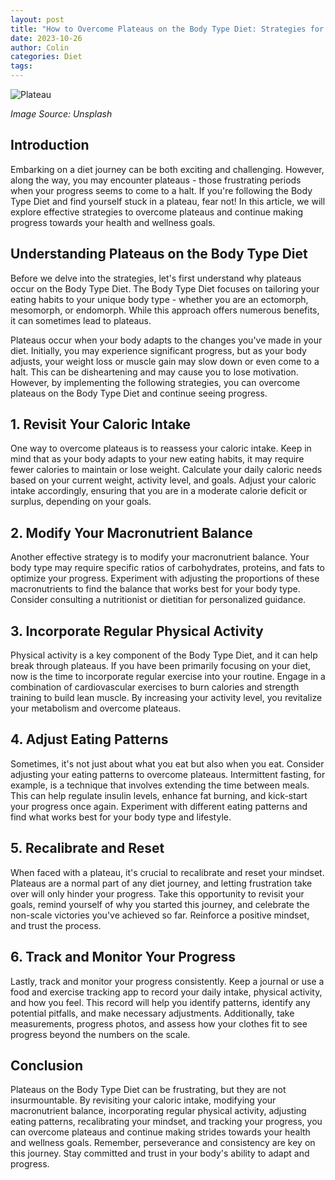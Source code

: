 ```yaml
---
layout: post
title: "How to Overcome Plateaus on the Body Type Diet: Strategies for Success"
date: 2023-10-26
author: Colin
categories: Diet
tags: 
---
```


![Plateau](https://source.unsplash.com/1600x900/?plateau)

*Image Source: Unsplash*

## Introduction

Embarking on a diet journey can be both exciting and challenging. However, along the way, you may encounter plateaus - those frustrating periods when your progress seems to come to a halt. If you're following the Body Type Diet and find yourself stuck in a plateau, fear not! In this article, we will explore effective strategies to overcome plateaus and continue making progress towards your health and wellness goals.

## Understanding Plateaus on the Body Type Diet

Before we delve into the strategies, let's first understand why plateaus occur on the Body Type Diet. The Body Type Diet focuses on tailoring your eating habits to your unique body type - whether you are an ectomorph, mesomorph, or endomorph. While this approach offers numerous benefits, it can sometimes lead to plateaus.

Plateaus occur when your body adapts to the changes you've made in your diet. Initially, you may experience significant progress, but as your body adjusts, your weight loss or muscle gain may slow down or even come to a halt. This can be disheartening and may cause you to lose motivation. However, by implementing the following strategies, you can overcome plateaus on the Body Type Diet and continue seeing progress.

## 1. Revisit Your Caloric Intake

One way to overcome plateaus is to reassess your caloric intake. Keep in mind that as your body adapts to your new eating habits, it may require fewer calories to maintain or lose weight. Calculate your daily caloric needs based on your current weight, activity level, and goals. Adjust your caloric intake accordingly, ensuring that you are in a moderate calorie deficit or surplus, depending on your goals.

## 2. Modify Your Macronutrient Balance

Another effective strategy is to modify your macronutrient balance. Your body type may require specific ratios of carbohydrates, proteins, and fats to optimize your progress. Experiment with adjusting the proportions of these macronutrients to find the balance that works best for your body type. Consider consulting a nutritionist or dietitian for personalized guidance.

## 3. Incorporate Regular Physical Activity

Physical activity is a key component of the Body Type Diet, and it can help break through plateaus. If you have been primarily focusing on your diet, now is the time to incorporate regular exercise into your routine. Engage in a combination of cardiovascular exercises to burn calories and strength training to build lean muscle. By increasing your activity level, you revitalize your metabolism and overcome plateaus.

## 4. Adjust Eating Patterns

Sometimes, it's not just about what you eat but also when you eat. Consider adjusting your eating patterns to overcome plateaus. Intermittent fasting, for example, is a technique that involves extending the time between meals. This can help regulate insulin levels, enhance fat burning, and kick-start your progress once again. Experiment with different eating patterns and find what works best for your body type and lifestyle.

## 5. Recalibrate and Reset

When faced with a plateau, it's crucial to recalibrate and reset your mindset. Plateaus are a normal part of any diet journey, and letting frustration take over will only hinder your progress. Take this opportunity to revisit your goals, remind yourself of why you started this journey, and celebrate the non-scale victories you've achieved so far. Reinforce a positive mindset, and trust the process.

## 6. Track and Monitor Your Progress

Lastly, track and monitor your progress consistently. Keep a journal or use a food and exercise tracking app to record your daily intake, physical activity, and how you feel. This record will help you identify patterns, identify any potential pitfalls, and make necessary adjustments. Additionally, take measurements, progress photos, and assess how your clothes fit to see progress beyond the numbers on the scale.

## Conclusion

Plateaus on the Body Type Diet can be frustrating, but they are not insurmountable. By revisiting your caloric intake, modifying your macronutrient balance, incorporating regular physical activity, adjusting eating patterns, recalibrating your mindset, and tracking your progress, you can overcome plateaus and continue making strides towards your health and wellness goals. Remember, perseverance and consistency are key on this journey. Stay committed and trust in your body's ability to adapt and progress.